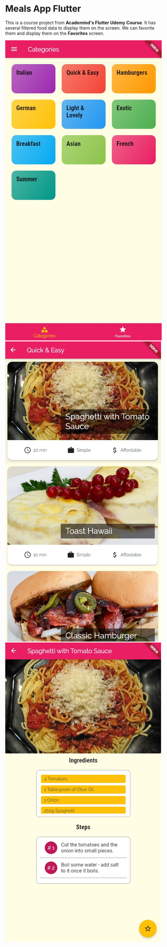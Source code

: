 # Meals App Flutter

This is a course project from **Academind's Flutter Udemy Course**. It has several filtered food data to display them on the screen. We can favorite them and display them on the **Favorites** screen.

![Home Page](/home_page.jpg)
![List Page](/list_page.jpg)
![Meal Page](/meal_page.jpg)